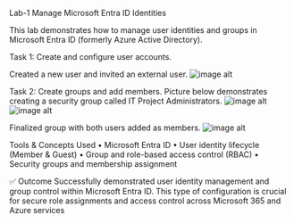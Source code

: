 Lab-1 Manage Microsoft Entra ID Identities

This lab demonstrates how to manage user identities and groups in Microsoft Entra ID (formerly Azure Active Directory).

Task 1: Create and configure user accounts.

Created a new user and invited an external user.
![image alt](https://github.com/dy1000/Lab-1---Manage-Microsoft-Entra-ID-Identities/blob/main/Files/Image%201%20-%20Lab1.png?raw=true)


Task 2: Create groups and add members. Picture below demonstrates creating a security group called IT Project Administrators.
![image alt](https://github.com/dy1000/Azure-Administrator-AZ-104-Labs/blob/main/Files/Image%201%20-%20Lab1.png?raw=true)
![image alt](https://github.com/dy1000/Azure-Administrator-AZ-104-Labs/blob/main/Files/Image%201%20-%20Lab1.png?raw=true)

Finalized group with both users added as members.
![image alt](https://github.com/dy1000/Lab-1---Manage-Microsoft-Entra-ID-Identities/blob/main/Files/Image%203%20-%20Lab1.png?raw=true)
 
  
  Tools & Concepts Used
	• Microsoft Entra ID
	• User identity lifecycle (Member & Guest)
	• Group and role-based access control (RBAC)
	• Security groups and membership assignment

✅ Outcome
Successfully demonstrated user identity management and group control within Microsoft Entra ID. This type of configuration is crucial for secure role assignments and access control across Microsoft 365 and Azure services
